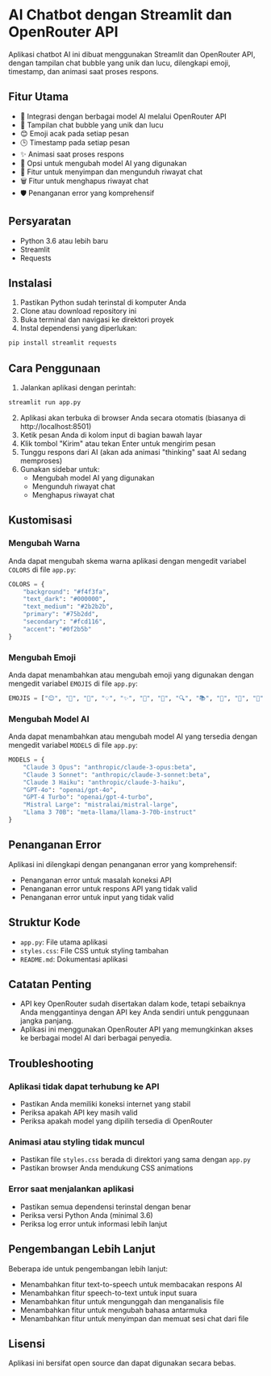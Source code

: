 # AI Chatbot dengan Streamlit dan OpenRouter API

Aplikasi chatbot AI ini dibuat menggunakan Streamlit dan OpenRouter API, dengan tampilan chat bubble yang unik dan lucu, dilengkapi emoji, timestamp, dan animasi saat proses respons.

## Fitur Utama

- 🤖 Integrasi dengan berbagai model AI melalui OpenRouter API
- 💬 Tampilan chat bubble yang unik dan lucu
- 😊 Emoji acak pada setiap pesan
- 🕒 Timestamp pada setiap pesan
- ✨ Animasi saat proses respons
- 🔄 Opsi untuk mengubah model AI yang digunakan
- 💾 Fitur untuk menyimpan dan mengunduh riwayat chat
- 🗑️ Fitur untuk menghapus riwayat chat
- 🛡️ Penanganan error yang komprehensif

## Persyaratan

- Python 3.6 atau lebih baru
- Streamlit
- Requests

## Instalasi

1. Pastikan Python sudah terinstal di komputer Anda
2. Clone atau download repository ini
3. Buka terminal dan navigasi ke direktori proyek
4. Instal dependensi yang diperlukan:

```bash
pip install streamlit requests
```

## Cara Penggunaan

1. Jalankan aplikasi dengan perintah:

```bash
streamlit run app.py
```

2. Aplikasi akan terbuka di browser Anda secara otomatis (biasanya di http://localhost:8501)
3. Ketik pesan Anda di kolom input di bagian bawah layar
4. Klik tombol "Kirim" atau tekan Enter untuk mengirim pesan
5. Tunggu respons dari AI (akan ada animasi "thinking" saat AI sedang memproses)
6. Gunakan sidebar untuk:
   - Mengubah model AI yang digunakan
   - Mengunduh riwayat chat
   - Menghapus riwayat chat

## Kustomisasi

### Mengubah Warna

Anda dapat mengubah skema warna aplikasi dengan mengedit variabel `COLORS` di file `app.py`:

```python
COLORS = {
    "background": "#f4f3fa",
    "text_dark": "#000000",
    "text_medium": "#2b2b2b",
    "primary": "#75b2dd",
    "secondary": "#fcd116",
    "accent": "#0f2b5b"
}
```

### Mengubah Emoji

Anda dapat menambahkan atau mengubah emoji yang digunakan dengan mengedit variabel `EMOJIS` di file `app.py`:

```python
EMOJIS = ["😊", "🤔", "🧐", "💡", "✨", "🚀", "🎯", "🔍", "📚", "💭", "🌟", "🎨", "🎮", "🎵", "🌈"]
```

### Mengubah Model AI

Anda dapat menambahkan atau mengubah model AI yang tersedia dengan mengedit variabel `MODELS` di file `app.py`:

```python
MODELS = {
    "Claude 3 Opus": "anthropic/claude-3-opus:beta",
    "Claude 3 Sonnet": "anthropic/claude-3-sonnet:beta",
    "Claude 3 Haiku": "anthropic/claude-3-haiku",
    "GPT-4o": "openai/gpt-4o",
    "GPT-4 Turbo": "openai/gpt-4-turbo",
    "Mistral Large": "mistralai/mistral-large",
    "Llama 3 70B": "meta-llama/llama-3-70b-instruct"
}
```

## Penanganan Error

Aplikasi ini dilengkapi dengan penanganan error yang komprehensif:

- Penanganan error untuk masalah koneksi API
- Penanganan error untuk respons API yang tidak valid
- Penanganan error untuk input yang tidak valid

## Struktur Kode

- `app.py`: File utama aplikasi
- `styles.css`: File CSS untuk styling tambahan
- `README.md`: Dokumentasi aplikasi

## Catatan Penting

- API key OpenRouter sudah disertakan dalam kode, tetapi sebaiknya Anda menggantinya dengan API key Anda sendiri untuk penggunaan jangka panjang.
- Aplikasi ini menggunakan OpenRouter API yang memungkinkan akses ke berbagai model AI dari berbagai penyedia.

## Troubleshooting

### Aplikasi tidak dapat terhubung ke API

- Pastikan Anda memiliki koneksi internet yang stabil
- Periksa apakah API key masih valid
- Periksa apakah model yang dipilih tersedia di OpenRouter

### Animasi atau styling tidak muncul

- Pastikan file `styles.css` berada di direktori yang sama dengan `app.py`
- Pastikan browser Anda mendukung CSS animations

### Error saat menjalankan aplikasi

- Pastikan semua dependensi terinstal dengan benar
- Periksa versi Python Anda (minimal 3.6)
- Periksa log error untuk informasi lebih lanjut

## Pengembangan Lebih Lanjut

Beberapa ide untuk pengembangan lebih lanjut:

- Menambahkan fitur text-to-speech untuk membacakan respons AI
- Menambahkan fitur speech-to-text untuk input suara
- Menambahkan fitur untuk mengunggah dan menganalisis file
- Menambahkan fitur untuk mengubah bahasa antarmuka
- Menambahkan fitur untuk menyimpan dan memuat sesi chat dari file

## Lisensi

Aplikasi ini bersifat open source dan dapat digunakan secara bebas.
